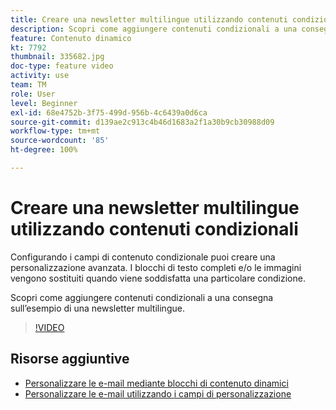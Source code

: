 ```yaml
---
title: Creare una newsletter multilingue utilizzando contenuti condizionali
description: Scopri come aggiungere contenuti condizionali a una consegna sull’esempio di una newsletter multilingue.
feature: Contenuto dinamico
kt: 7792
thumbnail: 335682.jpg
doc-type: feature video
activity: use
team: TM
role: User
level: Beginner
exl-id: 68e4752b-3f75-499d-956b-4c6439a0d6ca
source-git-commit: d139ae2c913c4b46d1683a2f1a30b9cb30988d09
workflow-type: tm+mt
source-wordcount: '85'
ht-degree: 100%

---
```


# Creare una newsletter multilingue utilizzando contenuti condizionali

Configurando i campi di contenuto condizionale puoi creare una personalizzazione avanzata. I blocchi di testo completi e/o le immagini vengono sostituiti quando viene soddisfatta una particolare condizione.

Scopri come aggiungere contenuti condizionali a una consegna sull’esempio di una newsletter multilingue.

>[!VIDEO](https://video.tv.adobe.com/v/335682?quality=12)

## Risorse aggiuntive

* [Personalizzare le e-mail mediante blocchi di contenuto dinamici](/help/content-creation/personalize-using-dynamic-content-blocks.md)
* [Personalizzare le e-mail utilizzando i campi di personalizzazione](/help/content-creation/personalize-emails-using-personalization-fields.md)

